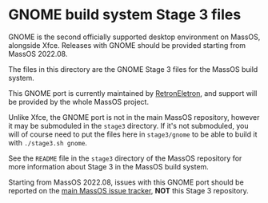 # GNOME build system Stage 3 files
GNOME is the second officially supported desktop environment on MassOS, alongside Xfce. Releases with GNOME should be provided starting from MassOS 2022.08.

The files in this directory are the GNOME Stage 3 files for the MassOS build system.

This GNOME port is currently maintained by [RetronEletron](https://github.com/RetronEletron), and support will be provided by the whole MassOS project.

Unlike Xfce, the GNOME port is not in the main MassOS repository, however it may be submoduled in the `stage3` directory. If it's not submoduled, you will of course need to put the files here in `stage3/gnome` to be able to build it with `./stage3.sh gnome`.

See the `README` file in the `stage3` directory of the MassOS repository for more information about Stage 3 in the MassOS build system.

Starting from MassOS 2022.08, issues with this GNOME port should be reported on the [main MassOS issue tracker](https://github.com/MassOS-Linux/MassOS/issues), **NOT** this Stage 3 repository.
